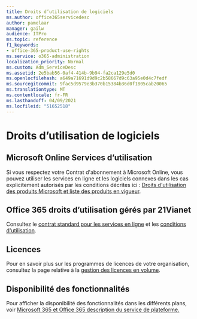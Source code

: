 ```yaml
---
title: Droits d’utilisation de logiciels
ms.author: office365servicedesc
author: pamelaar
manager: gailw
audience: ITPro
ms.topic: reference
f1_keywords:
- office-365-product-use-rights
ms.service: o365-administration
localization_priority: Normal
ms.custom: Adm_ServiceDesc
ms.assetid: 2e5bab56-0af4-414b-9b94-fa2ca129e5d0
ms.openlocfilehash: a649a71691d9d9c2b58667d9c63a95e0d4c7fedf
ms.sourcegitcommit: 9fac5d9579e3b370b15384b36d0f1805cab20065
ms.translationtype: MT
ms.contentlocale: fr-FR
ms.lasthandoff: 04/09/2021
ms.locfileid: "51652518"
---
```

# <a name="product-use-rights"></a>Droits d’utilisation de logiciels

## <a name="microsoft-online-services-use-rights"></a>Microsoft Online Services d’utilisation

Si vous respectez votre Contrat d'abonnement à Microsoft Online, vous pouvez utiliser les services en ligne et les logiciels connexes dans les cas explicitement autorisés par les conditions décrites ici : [Droits d'utilisation des produits Microsoft et liste des produits en vigueur](https://www.microsoftvolumelicensing.com/DocumentSearch.aspx?Mode=3&DocumentTypeId=37&ShowArchived=true).
  
## <a name="office-365-operated-by-21vianet-use-rights"></a>Office 365 droits d’utilisation gérés par 21Vianet

Consultez le [contrat standard pour les services en ligne](https://www.21vbluecloud.com/office365/O365-AgreeWebDir/) et les [conditions d'utilisation](https://www.21vbluecloud.com/office365/O365-TOU/).
  
## <a name="licensing"></a>Licences

Pour en savoir plus sur les programmes de licences de votre organisation, consultez la page relative à la [gestion des licences en volume](https://go.microsoft.com/fwlink/?LinkId=393693).
  
## <a name="feature-availability"></a>Disponibilité des fonctionnalités

Pour afficher la disponibilité des fonctionnalités dans les différents plans, voir [Microsoft 365 et Office 365 description du service de plateforme.](office-365-platform-service-description.md)
  

